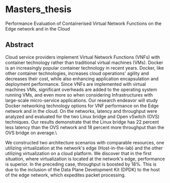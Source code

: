# Masters_thesis
Performance Evaluation of Containerised Virtual Network Functions on the Edge network and in the Cloud

## Abstract 
Cloud service providers implement Virtual Network Functions (VNFs) with container technology rather than traditional virtual machines (VMs). Docker is an increasingly popular container technology in recent years. Docker, like other container technologies, increases cloud operations' agility and decreases their cost, while also enhancing application encapsulation and deployment performance. Since VNFs are implemented with virtual machines VMs, significant overheads are added to the operating system running VMs, and even more so when considering Infrastructures with large-scale micro-service applications. Our research endeavor will study Docker networking technology options for VNF performance on the Edge network and in the cloud. On the networks, latency and throughput were analyzed and evaluated for the two Linux bridge and Open vSwitch (OVS) techniques. Our results demonstrate that the Linux bridge has 22 percent less latency than the OVS network and 18 percent more throughput than the OVS bridge on average.\

 We constructed two architecture scenarios with comparable resources, one utilizing virtualization at the network's edge (Host-in-the-lab) and the other utilizing virtualization on a cloud platform. We discover that in the first situation, where virtualization is located at the network's edge, performance is superior. In the preceding case, throughput is boosted by 18\%. This is due to the inclusion of the Data Plane Development Kit (DPDK) to the host of the edge network, which expedites packet processing.
